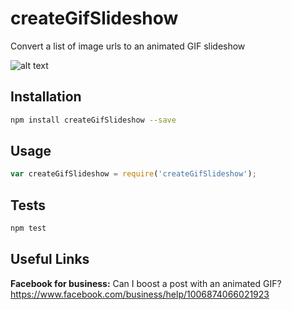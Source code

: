 createGifSlideshow
=========

Convert a list of image urls to an animated GIF slideshow

![alt text](https://raw.githubusercontent.com/patrick-michelberger/createGifSlideshow/master/example.gif)

## Installation

```bash
npm install createGifSlideshow --save
````

## Usage

```javascript
var createGifSlideshow = require('createGifSlideshow');
```

## Tests

```bash
npm test
```

## Useful Links
**Facebook for business:** Can I boost a post with an animated GIF? <https://www.facebook.com/business/help/1006874066021923>
